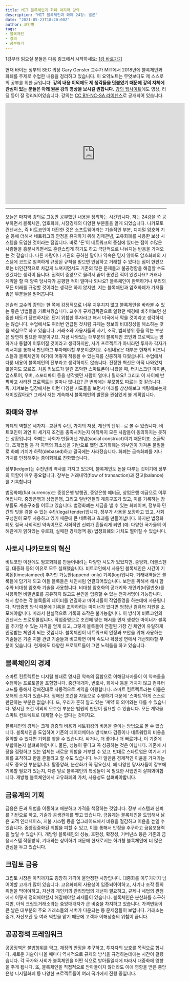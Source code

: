 ```yaml
---
title: MIT 블록체인과 화폐 마지막 강의
description: "MIT 블록체인과 화폐 24강: 결론"
date: "2021-05-23T18:20:00Z"
author: 코인별
tags: 
- 블록체인
- 강의
- 공부하기
---
```


1강부터 읽으실 분들은 다음 링크에서 시작하세요: [1강 바로가기](https://coinmoon.xyz/mit-blockchain-course-1/)

현재 바이든 정부의 SEC 의장 Gary Gensler 교수가 MIT에서 2018년에 블록체인과 화폐를 주제로 수업한 내용을 정리하고 있습니다. 이 요약노트는 무엇보다도 제 스스로의 공부를 위한 글입니다. **강의 내용 이외에도 제 생각들을 덧붙였기 때문에 강의 자체에 관심이 있는 분들은 아래 원본 강의 영상을 보시길 권합니다.** [강의 웹사이트](https://ocw.mit.edu/courses/sloan-school-of-management/15-s12-blockchain-and-money-fall-2018/video-lectures/)에도 영상, 리딩 등이 잘 정리되어있습니다. 강의는 [CC BY-NC-SA 라이센스](https://creativecommons.org/licenses/by-nc-sa/4.0/)로 공개되어 있습니다.

<iframe width="560" height="315" src="https://www.youtube.com/embed/CJCKTixMb70" title="YouTube video player" frameborder="0" allow="accelerometer; autoplay; clipboard-write; encrypted-media; gyroscope; picture-in-picture" allowfullscreen></iframe>

---

오늘은 마지막 강의로 그동안 공부했던 내용을 정리하는 시간입니다. 저는 24강을 쭉 공부하면서 블록체인, 암호화폐, 시장경제의 다양한 부분들을 알게 되었습니다. 나카모토 컨센서스, 즉 비트코인이 대단한 것은 소프트웨어라는 기술적인 부분, 디지털 암호화 기술 등에 더해서 네트워크의 안정을 유지하기 위해 경제관념, 고유화폐를 사용한 보상 시스템을 도입한 것이라는 점입니다. 바로 '돈'이 네트워크의 중심에 있다는 점이 수많은 사람들을 흥분시키면서도 혼란스럽게 하기도 하고 극단적으로 나눠지는 반응을 가져오는 것 같습니다. 다른 사람이나 기관의 공허한 말이나 약속은 믿지 않아도 암호화폐의 시스템에 코드로 엄격하게 규정된 규칙을 믿으면 안심하고 거래할 수 있다는 점이 한편으로는 비인간적으로 차갑게 느껴지면서도 기존의 많은 문제들과 불공정함을 해결할 수도 있겠다는 생각이 듭니다. 권력이 중앙으로 몰려서 끝이 좋았던 적이 있었나요? 거래나 계약을 할 때 양쪽 당사자가 공평한 적이 얼마나 되나요? 블록체인이 완벽하거나 우리의 모든 미래를 규정할 것이라는 생각은 하지 않지만, 저는 블록체인과 암호화폐가 가져올 좋은 부분들을 믿어봅니다. 

겐슬러 교수의 강의는 한 쪽에 감정적으로 너무 치우치지 않고 블록체인을 바라볼 수 있는 좋은 방법들을 가르쳐줬습니다. 교수가 규제감독관으로 일했던 배경에 비추어보면 신중한 태도가 당연하지요. 단지 위험한 투자라고 해서 미국에서 막을 것이라고 생각하지는 않습니다. 수업에서도 여러번 언급된 것처럼 규제는 정보의 비대칭성을 해소하는 것을 핵심으로 하고 있습니다. 거래소와 사용자들의 사기, 조작, 범죄행위 등을 막는 부분은 당연히 필요한 부분이구요. 지금 나와있는 대부분의 블록체인 코인과 프로젝트는 망하거나 통합이 이루어질 것이라고 생각하지만, 사기 프로젝트가 아니라면 투자자 각자가 리서치를 통해서 판단하고 투자해야할 부분이겠지요. 수업내용은 대부분 현재의 비즈니스들과 블록체인이 여기에 어떻게 적용될 수 있는지를 신중하게 다뤘습니다. 수업에서 다룬 내용이 블록체인의 전부라고 생각하지도 않습니다. 진정한 혁신은 아직 나와있지 않을지도 모르죠. 처음 키보드가 달린 조악한 스마트폰이 나왔을 때, 터치스크린 아이폰, 앱스토어, 우버, 스포티파이 등을 생각했던 사람이 얼마나 될까요? 그리고 이 사이에 반짝하고 사라진 프로젝트는 얼마나 많나요? 큰 변화에는 무모함도 따르는 것 같습니다. 뭐, 지켜보는 입장에서는 이런 다양한 시도들을 보면서 미래를 상상해보고 베팅해보는게 재미있잖아요? 그래서 저는 계속해서 블록체인의 발전을 관심있게 볼 계획입니다.

## 화폐와 장부
화폐의 역할은 세가지--교환의 수단, 가치의 저장, 계산의 단위--로 볼 수 있습니다. 비트코인이 과연 이 세가지 조건을 충족시키는지 아직까지 모든 사람들이 동의하지는 못하는 상황입니다. 화폐는 사회가 만들어낸 개념(social construct)이기 때문이죠. 소금막대, 조개껍질 등 각 지역의 희소성을 기반으로 했던 초기화폐는 외부인이 가져온 물질들로 화폐 가치가 하락(debased)하고 결국에는 사라졌습니다. 화폐는 금속화폐를 지나 가치를 인정해주는 종이화폐로 진화했습니다.

장부(ledger)는 수천년의 역사를 가지고 있으며, 블록체인도 돈을 다루는 것이기에 장부의 역할이 매우 중요합니다. 장부는 거래내역(flow of transaction)과 잔고(balance)를 기록합니다. 

법정화폐(fiat currency)는 중앙은행 발행권, 중앙은행 예비금, 상업은행 예금으로 이루어집니다. 중앙은행과 상업은행, 그리고 일반인들의 계층구조가 있고, 이를 기록하는 장부들도 계층구조를 이루고 있습니다. 법정화폐는 세금을 낼 수 있는 화폐이며, 정부와 민간의 빚을 갚을 수 있는 수단(legal tender)입니다. 정부가 사용을 보장하고 있고, 사회 구성원이 모두 사용하고 있기 때문에 큰 네트워크 효과를 만들어냅니다. 하지만 법정화폐도 결국 사회적인 약속이므로 사회적인 신뢰가 흔들리게 되면 (예: 다양한 국가들의 이해관계가 얽혀있는 유로화, 실패한 경제정책 등) 법정화폐의 가치도 떨어질 수 있습니다.

## 사토시 나카모토의 혁신
비트코인 이전에도 암호화폐를 만들어내려는 다양한 시도가 있었지만, 중앙화, 더블스펜딩, 대중화 등의 이유로 모두 실패했습니다. 비트코인에서 사용된 블록체인은 시간이 기록된(timestamped) 추가만 가능한(append-only) 기록(log)입니다. 거래내역들은 블록들에 담기게 되고 이들 블록들은 체인처럼 연결되어있습니다. 보안을 위해서 해시 함수와 비대칭 암호화 기술을 사용합니다. 비대칭 암호화의 공개키와 개인키(비밀번호)를 사용하면 비밀번호를 공유하지 않고도 본인을 입증할 수 있는 전자서명이 가능합니다. 해시 함수는 각 블록들의 데이터를 연결하고 마이너들이 작업증명을 하는데에 사용됩니다. 작업증명 방식 때문에 기록을 조작하려는 마이너가 있다면 엄청난 컴퓨터 자원을 소모해야합니다. 따라서 현실적으로 기록의 조작은 불가능합니다. 이 방식이 비트코인의 컨센서스 프로토콜입니다. 작업증명으로 조건에 맞는 해시를 먼저 생성한 마이너가 블록을 추가할 수 있는 자격을 얻게 되고, 그렇게 블록들이 연결된 가장 긴 체인이 유일하게 인정받는 체인이 되는 것입니다. 블록체인이 네트워크의 안정과 보안을 위해 사용하는 기술들은 기존 지불 관련 기술들과 비교하면 아직 속도나 확장성 면에서 개선되야할 부분이 있습니다. 현재에도 다양한 프로젝트들이 그런 노력들을 하고 있습니다.

## 블록체인의 경제
스마트 컨트렉트는 디지털 형태로 명시된 약속의 집합으로 이해당사자들이 이 약속들을 수행하는 프로토콜을 포함합니다. 중간매개자, 변호사, 회계사 등을 거치지 않고 컴퓨터 코드를 통해서 정해진대로 자동적으로 계약을 이행합니다. 스마트 컨트렉트라는 이름은 오해의 소지가 있습니다. 정해진 조건을 자동으로 수행하기 때문에 '스마트'하게 스스로 판단하는 부분은 없습니다. 또, 우리가 흔히 알고 있는 '계약'의 의미와는 다를 수 있습니다. 명시된 조건 이외의 모호한 부분은 법원의 판단이 필요할 수 있습니다. 모든 계약을 스마트 컨트렉트로 대체할 수는 없다는 것이지요. 

블록체인의 경제는 크게 검증의 비용과 네트워킹의 비용을 줄이는 방법으로 볼 수 있습니다. 블록체인을 도입하여 기존의 데이터베이스 방식보다 검증이나 네트워킹의 비용을 절약할 수 있다면 기회를 찾을 수 있습니다. 싸거나, 더 좋거나 더 빠르거나, 이 기준에 부합하는지 살펴봐야합니다. 물론, 성능이 좋다고 꼭 성공하는 것은 아닙니다. 기존에 시장을 점령하고 있는 업체는 새로운 위험을 거부할 수 있고, 반대로 스타트업은 여기서 기회를 포착하고 판을 흔들려고 할 수도 있습니다. 누가 얼만큼 경제적인 이윤을 가져가는지도 중요한 부분입니다. 탈중앙화, 분산화가 꼭 필요한지, 왜 다양한 당사자들이 장부에 기록할 필요가 있는지, 다른 말로 블록체인의 특성들이 꼭 필요한 사업인지 살펴봐야합니다. 개방형 블록체인에서 고유화폐의 가치, 사용성도 살펴봐야합니다.

## 금융계의 기회
금융은 돈과 위험을 이동하고 배분하고 가격을 책정하는 것입니다. 장부 시스템과 신뢰를 기반으로 하고, 기술과 공생관계를 맺고 있습니다. 금융계는 블록체인을 도입해서 낡은 고객 인터페이스, 지불 시스템 등을 업그레이드해서 비용을 절감하고 이윤을 높일 수 있습니다. 중앙집중화된 위험을 피할 수 있고, 이를 통해서 안정을 추구하고 금융포용력을 높일 수 있습니다. 개방형 블록체인의 성능, 호환성, 확장성, 거버넌스 등은 기존의 금융시스템 작동방식, 기대와는 상이하기 때문에 현재로서는 허가형 블록체인에 더 많은 관심을 두고 있습니다.

## 크립토 금융
크립토 시장은 아직까지도 굉장히 가격이 불안정한 시장입니다. 대중화를 이루기까지 넘어야할 고개가 많이 있습니다. 고유화폐의 사용성이 입증되어야하고, 사기나 조작 등의 위험을 막아야하고, 자산과 개인키의 관리방법의 개선이 필요하고, 규제나 세법의 관점에서 어떻게 정의해야할지 해결해야할 과제들이 있습니다. 블록체인은 분산화를 추구하지만, 아직 크립토거래소라는 중앙매개자가 큰 비중을 차지하고 있습니다. 가격변동이 큰 날은 대부분의 주요 거래소들의 서버가 다운되는 등 문제점들이 보입니다. 거래소는 중개, 자산보관 등 여러 역할을 맡기 때문에 고객과 이해상충의 위험이 큽니다.

## 공공정책 프레임워크
공공정책은 불법행위를 막고, 재정의 안정을 추구하고, 투자자의 보호를 목적으로 합니다. 새로운 기술이 나올 때마다 역사적으로 규제의 방식을 규정하는데에는 시간이 걸렸습니다. 각 국가와 사회가 블록체인을 어떤 식으로 받아들일지에 따라서 대중화에 영향을 주게 됩니다. 또, 블록체인을 직접적으로 받아들이지 않더라도 이에 영향을 받은 중앙은행 디지털화폐 등 다양한 프로젝트들이 여러 국가에서 진행 중입니다.